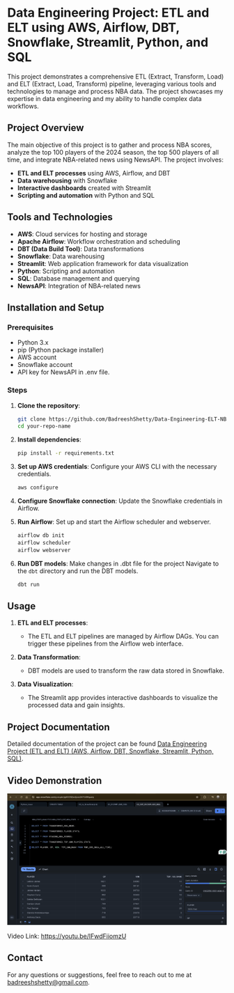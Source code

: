 # Data Engineering Project: ETL and ELT using AWS, Airflow, DBT, Snowflake, Streamlit, Python, and SQL

This project demonstrates a comprehensive ETL (Extract, Transform, Load) and ELT (Extract, Load, Transform) pipeline, leveraging various tools and technologies to manage and process NBA data. The project showcases my expertise in data engineering and my ability to handle complex data workflows.

## Project Overview

The main objective of this project is to gather and process NBA scores, analyze the top 100 players of the 2024 season, the top 500 players of all time, and integrate NBA-related news using NewsAPI. The project involves:

- **ETL and ELT processes** using AWS, Airflow, and DBT
- **Data warehousing** with Snowflake
- **Interactive dashboards** created with Streamlit
- **Scripting and automation** with Python and SQL

## Tools and Technologies

- **AWS**: Cloud services for hosting and storage
- **Apache Airflow**: Workflow orchestration and scheduling
- **DBT (Data Build Tool)**: Data transformations
- **Snowflake**: Data warehousing
- **Streamlit**: Web application framework for data visualization
- **Python**: Scripting and automation
- **SQL**: Database management and querying
- **NewsAPI**: Integration of NBA-related news

## Installation and Setup

### Prerequisites

- Python 3.x
- pip (Python package installer)
- AWS account
- Snowflake account
- API key for NewsAPI in .env file.

### Steps

1. **Clone the repository**:
    ```sh
    git clone https://github.com/BadreeshShetty/Data-Engineering-ELT-NBA-New-Stats
    cd your-repo-name
    ```

2. **Install dependencies**:
    ```sh
    pip install -r requirements.txt
    ```

3. **Set up AWS credentials**:
    Configure your AWS CLI with the necessary credentials.
    ```sh
    aws configure
    ```

4. **Configure Snowflake connection**:
    Update the Snowflake credentials in Airflow.

5. **Run Airflow**:
    Set up and start the Airflow scheduler and webserver.
    ```sh
    airflow db init
    airflow scheduler
    airflow webserver
    ```

6. **Run DBT models**:
    Make changes in .dbt file for the project
    Navigate to the `dbt` directory and run the DBT models.
    ```sh
    dbt run
    ```


## Usage

1. **ETL and ELT processes**:
    - The ETL and ELT pipelines are managed by Airflow DAGs. You can trigger these pipelines from the Airflow web interface.

2. **Data Transformation**:
    - DBT models are used to transform the raw data stored in Snowflake.

3. **Data Visualization**:
    - The Streamlit app provides interactive dashboards to visualize the processed data and gain insights.

## Project Documentation

Detailed documentation of the project can be found [Data Engineering Project (ETL and ELT) (AWS, Airflow, DBT, Snowflake, Streamlit, Python, SQL)](https://grape-liquid-f37.notion.site/Data-Engineering-Project-ETL-and-ELT-AWS-Airflow-DBT-Snowflake-Streamlit-Python-SQL-14525b307afe4438bda2274903725ab5).

## Video Demonstration


[<img width="1470" alt="DE-ELT" src="https://github.com/BadreeshShetty/Data-Engineering-ELT-NBA-New-Stats/blob/main/Snowflake%20Top%20100%20Rank%202024.png">
](https://youtu.be/lFwdFiiomzU)


Video Link: https://youtu.be/lFwdFiiomzU


## Contact

For any questions or suggestions, feel free to reach out to me at badreeshshetty@gmail.com.
